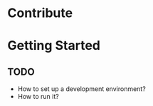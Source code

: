 # Contribute

# Getting Started
## TODO
- How to set up a development environment?
- How to run it?
